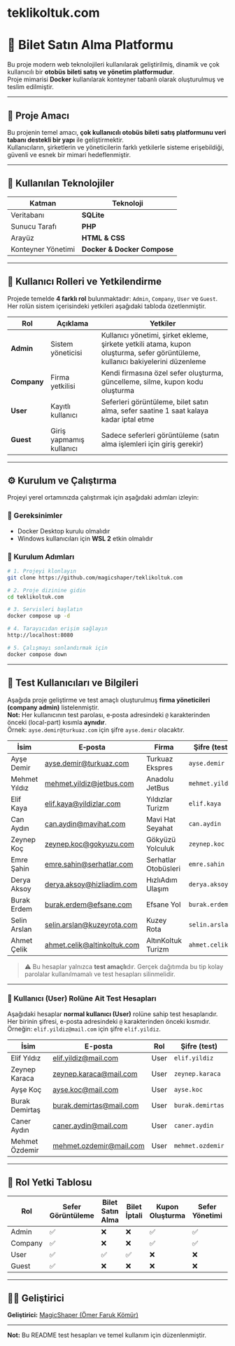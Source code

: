 # teklikoltuk.com
# 🚌 Bilet Satın Alma Platformu

Bu proje modern web teknolojileri kullanılarak geliştirilmiş, dinamik ve çok kullanıcılı bir **otobüs bileti satış ve yönetim platformudur**.  
Proje mimarisi **Docker** kullanılarak konteyner tabanlı olarak oluşturulmuş ve teslim edilmiştir.

---

## 🎯 Proje Amacı

Bu projenin temel amacı, **çok kullanıcılı otobüs bileti satış platformunu veri tabanı destekli bir yapı** ile geliştirmektir.  
Kullanıcıların, şirketlerin ve yöneticilerin farklı yetkilerle sisteme erişebildiği, güvenli ve esnek bir mimari hedeflenmiştir.

---

## 🧩 Kullanılan Teknolojiler

| Katman | Teknoloji |
|--------|------------|
| Veritabanı | **SQLite** |
| Sunucu Tarafı | **PHP** |
| Arayüz | **HTML & CSS** |
| Konteyner Yönetimi | **Docker & Docker Compose** |

---

## 👥 Kullanıcı Rolleri ve Yetkilendirme

Projede temelde **4 farklı rol** bulunmaktadır: `Admin`, `Company`, `User` ve `Guest`.  
Her rolün sistem içerisindeki yetkileri aşağıdaki tabloda özetlenmiştir.

| Rol | Açıklama | Yetkiler |
|-----|-----------|-----------|
| **Admin** | Sistem yöneticisi | Kullanıcı yönetimi, şirket ekleme, şirkete yetkili atama, kupon oluşturma, sefer görüntüleme, kullanıcı bakiyelerini düzenleme |
| **Company** | Firma yetkilisi | Kendi firmasına özel sefer oluşturma, güncelleme, silme, kupon kodu oluşturma |
| **User** | Kayıtlı kullanıcı | Seferleri görüntüleme, bilet satın alma, sefer saatine 1 saat kalaya kadar iptal etme |
| **Guest** | Giriş yapmamış kullanıcı | Sadece seferleri görüntüleme (satın alma işlemleri için giriş gerekir) |

---

## ⚙️ Kurulum ve Çalıştırma

Projeyi yerel ortamınızda çalıştırmak için aşağıdaki adımları izleyin:

### 🧱 Gereksinimler
- Docker Desktop kurulu olmalıdır  
- Windows kullanıcıları için **WSL 2** etkin olmalıdır

### 🔧 Kurulum Adımları
```bash
# 1. Projeyi klonlayın
git clone https://github.com/magicshaper/teklikoltuk.com

# 2. Proje dizinine gidin
cd teklikoltuk.com

# 3. Servisleri başlatın
docker compose up -d

# 4. Tarayıcıdan erişim sağlayın
http://localhost:8080

# 5. Çalışmayı sonlandırmak için
docker compose down
```

---

## 🧪 Test Kullanıcıları ve Bilgileri

Aşağıda proje geliştirme ve test amaçlı oluşturulmuş **firma yöneticileri (company admin)** listelenmiştir.  
**Not:** Her kullanıcının test parolası, e‑posta adresindeki `@` karakterinden önceki (local-part) kısımla **aynıdır**.  
Örnek: `ayse.demir@turkuaz.com` için şifre `ayse.demir` olacaktır.

| İsim | E‑posta | Firma | Şifre (test) |
|------|--------|-------|--------------|
| Ayşe Demir | ayse.demir@turkuaz.com | Turkuaz Ekspres | `ayse.demir` |
| Mehmet Yıldız | mehmet.yildiz@jetbus.com | Anadolu JetBus | `mehmet.yildiz` |
| Elif Kaya | elif.kaya@yildizlar.com | Yıldızlar Turizm | `elif.kaya` |
| Can Aydın | can.aydin@mavihat.com | Mavi Hat Seyahat | `can.aydin` |
| Zeynep Koç | zeynep.koc@gokyuzu.com | Gökyüzü Yolculuk | `zeynep.koc` |
| Emre Şahin | emre.sahin@serhatlar.com | Serhatlar Otobüsleri | `emre.sahin` |
| Derya Aksoy | derya.aksoy@hizliadim.com | HızlıAdım Ulaşım | `derya.aksoy` |
| Burak Erdem | burak.erdem@efsane.com | Efsane Yol | `burak.erdem` |
| Selin Arslan | selin.arslan@kuzeyrota.com | Kuzey Rota | `selin.arslan` |
| Ahmet Çelik | ahmet.celik@altinkoltuk.com | AltınKoltuk Turizm | `ahmet.celik` |

> ⚠️ Bu hesaplar yalnızca **test amaçlı**dır. Gerçek dağıtımda bu tip kolay parolalar kullanılmamalı ve test hesapları silinmelidir.

---

### 👤 Kullanıcı (User) Rolüne Ait Test Hesapları

Aşağıdaki hesaplar **normal kullanıcı (User)** rolüne sahip test hesaplarıdır.  
Her birinin şifresi, e-posta adresindeki `@` karakterinden önceki kısmıdır.  
Örneğin: `elif.yildiz@mail.com` için şifre `elif.yildiz`.

| İsim | E-posta | Rol | Şifre (test) |
|------|----------|------|--------------|
| Elif Yıldız | elif.yildiz@mail.com | User | `elif.yildiz` |
| Zeynep Karaca | zeynep.karaca@mail.com | User | `zeynep.karaca` |
| Ayşe Koç | ayse.koc@mail.com | User | `ayse.koc` |
| Burak Demirtaş | burak.demirtas@mail.com | User | `burak.demirtas` |
| Caner Aydın | caner.aydin@mail.com | User | `caner.aydin` |
| Mehmet Özdemir | mehmet.ozdemir@mail.com | User | `mehmet.ozdemir` |

---

## 🧮 Rol Yetki Tablosu

| Rol | Sefer Görüntüleme | Bilet Satın Alma | Bilet İptali | Kupon Oluşturma | Sefer Yönetimi | Kullanıcı Yönetimi |
|------|------------------|------------------|----------------|------------------|------------------|------------------|
| Admin | ✅ | ❌ | ❌ | ✅ | ✅ | ✅ |
| Company | ✅ | ❌ | ❌ | ✅ | ✅ | ❌ |
| User | ✅ | ✅ | ✅ | ❌ | ❌ | ❌ |
| Guest | ✅ | ❌ | ❌ | ❌ | ❌ | ❌ |

---

## 🧑‍💻 Geliştirici

**Geliştirici:** [MagicShaper (Ömer Faruk Kömür)](https://github.com/magicshaper)

---


**Not:** Bu README test hesapları ve temel kullanım için düzenlenmiştir. 
